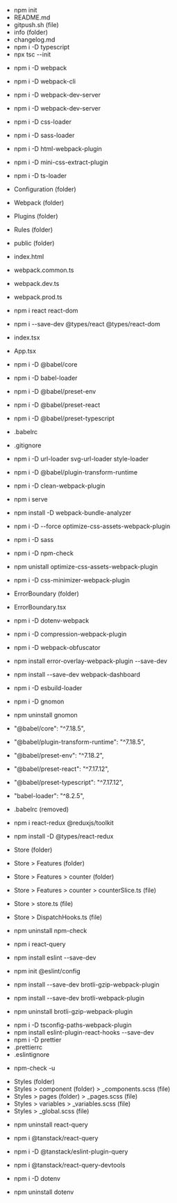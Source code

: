- npm init
- README.md
- gitpush.sh (file)
- info (folder)
- changelog.md
- npm i -D typescript
- npx tsc --init

<!-- Webpack  -->

- npm i -D webpack
- npm i -D webpack-cli
- npm i -D webpack-dev-server
- npm i -D webpack-dev-server
- npm i -D css-loader
- npm i -D sass-loader
- npm i -D html-webpack-plugin
- npm i -D mini-css-extract-plugin
- npm i -D ts-loader

- Configuration (folder)
- Webpack (folder)
- Plugins (folder)
- Rules (folder)
- public (folder)
- index.html
- webpack.common.ts
- webpack.dev.ts
- webpack.prod.ts

<!-- React -->

- npm i react react-dom
- npm i --save-dev @types/react @types/react-dom

- index.tsx
- App.tsx
- npm i -D @babel/core
- npm i -D babel-loader
- npm i -D @babel/preset-env
- npm i -D @babel/preset-react
- npm i -D @babel/preset-typescript
- .babelrc
- .gitignore
- npm i -D url-loader svg-url-loader style-loader
- npm i -D @babel/plugin-transform-runtime
- npm i -D clean-webpack-plugin
- npm i serve
- npm install -D webpack-bundle-analyzer
- npm i -D --force optimize-css-assets-webpack-plugin
- npm i -D sass
- npm i -D npm-check
- npm unistall optimize-css-assets-webpack-plugin
- npm i -D css-minimizer-webpack-plugin
- ErrorBoundary (folder)
- ErrorBoundary.tsx
- npm i -D dotenv-webpack
- npm i -D compression-webpack-plugin
- npm i -D webpack-obfuscator
- npm install error-overlay-webpack-plugin --save-dev
- npm install --save-dev webpack-dashboard
- npm i -D esbuild-loader
- npm i -D gnomon
- npm uninstall gnomon

<!-- removed babel (MAJOR) -->

<!-- removed because there is no build time type checking, which is provided by ts-loader -->

- "@babel/core": "^7.18.5",
- "@babel/plugin-transform-runtime": "^7.18.5",
- "@babel/preset-env": "^7.18.2",
- "@babel/preset-react": "^7.17.12",
- "@babel/preset-typescript": "^7.17.12",
- "babel-loader": "^8.2.5",

- .babelrc (removed)

- npm i react-redux @reduxjs/toolkit
- npm install -D @types/react-redux

- Store (folder)
- Store > Features (folder)
- Store > Features > counter (folder)
- Store > Features > counter > counterSlice.ts (file)
- Store > store.ts (file)
- Store > DispatchHooks.ts (file)

- npm uninstall npm-check
- npm i react-query
- npm install eslint --save-dev
- npm init @eslint/config

- npm install --save-dev brotli-gzip-webpack-plugin
- npm install --save-dev brotli-webpack-plugin
- npm uninstall brotli-gzip-webpack-plugin

<!-- for alias path name -->

- npm i -D tsconfig-paths-webpack-plugin
- npm install eslint-plugin-react-hooks --save-dev
- npm i -D prettier
- .prettierrc
- .eslintignore

<!-- upgraded packages -->

- npm-check -u

<!-- styles folder added -->

- Styles (folder)
- Styles > component (folder) > \_components.scss (file)
- Styles > pages (folder) > \_pages.scss (file)
- Styles > variables > \_variables.scss (file)
- Styles > \_global.scss (file)

<!-- react query package updates -->

- npm uninstall react-query
- npm i @tanstack/react-query
- npm i -D @tanstack/eslint-plugin-query
- npm i @tanstack/react-query-devtools

- npm i -D dotenv
- npm uninstall dotenv
